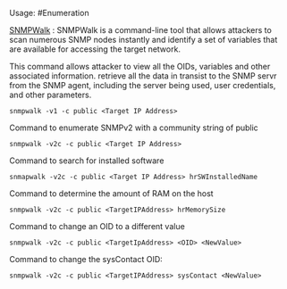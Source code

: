 
Usage: #Enumeration 

[SNMPWalk](https://ezfive.com ) : 
SNMPWalk is a command-line tool that allows attackers to scan numerous SNMP nodes instantly and identify a set of variables that are available for accessing the target network. 

This command allows attacker to view all the OIDs, variables and other associated information. retrieve all the data in transist to the SNMP servr from the SNMP agent, including the server being used, user credentials, and other parameters.
```
snmpwalk -v1 -c public <Target IP Address>
```

Command to enumerate SNMPv2 with a community string of public
```
snmpwalk -v2c -c public <Target IP Address>
```

Command to search for installed software
```
snmapwalk -v2c -c public <Target IP Address> hrSWInstalledName
```

Command to determine the amount of RAM on the host
```
snmpwalk -v2c -c public <TargetIPAddress> hrMemorySize
```

Command to change an OID to a different value
```
snmpwalk -v2c -c public <TargetIpAddress> <OID> <NewValue>
```

Command to change the sysContact OID:
```
snmpwalk -v2c -c public <TargetIPAddress> sysContact <NewValue>
```

